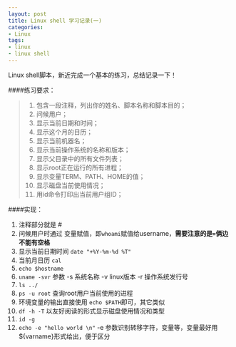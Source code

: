 ```yaml
---
layout: post
title: Linux shell 学习记录(一)
categories:
- Linux 
tags:
- linux
- linux shell
---
```


Linux shell脚本，新近完成一个基本的练习，总结记录一下！


####练习要求：
> 1. 包含一段注释，列出你的姓名、脚本名称和脚本目的；
> 2. 问候用户；
> 3. 显示当前日期和时间；
> 4. 显示这个月的日历；
> 5. 显示当前机器名；
> 6. 显示当前操作系统的名称和版本；
> 7. 显示父目录中的所有文件列表；
> 8. 显示root正在运行的所有进程；
> 9. 显示变量TERM、PATH、HOME的值；
> 10. 显示磁盘当前使用情况；
> 11. 用id命令打印出当前用户组ID；


####实现：
1. 注释部分就是 #
2. 问候用户时通过 变量赋值，即`whoami`赋值给username，**需要注意的是`=`俩边不能有空格**
3. 显示当前日期时间 `date "+%Y-%m-%d %T"`
4. 当前月日历 `cal`
5. `echo $hostname`
6. `uname -svr` 参数 -s 系统名称 -v linux版本 -r 操作系统发行号
7. `ls ../`
8. `ps -u root` 查询root用户当前使用的进程
9. 环境变量的输出直接使用 `echo $PATH`即可，其它类似
10. `df -h -T`  以友好阅读的形式显示磁盘使用情况和类型
11. `id -g`
12. `echo -e "hello world \n"` -e 参数识别转移字符，变量等，变量最好用${varname}形式给出，便于区分

